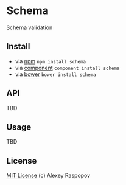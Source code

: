 # Schema

Schema validation

## Install

 * via [npm](https://npmjs.org) `npm install schema`
 * via [component](http://component.io) `component install schema`
 * via [bower](http://bower.io) `bower install schema`

## API

TBD

## Usage

TBD

## License

[MIT License](http://en.wikipedia.org/wiki/MIT_License) (c) Alexey Raspopov
